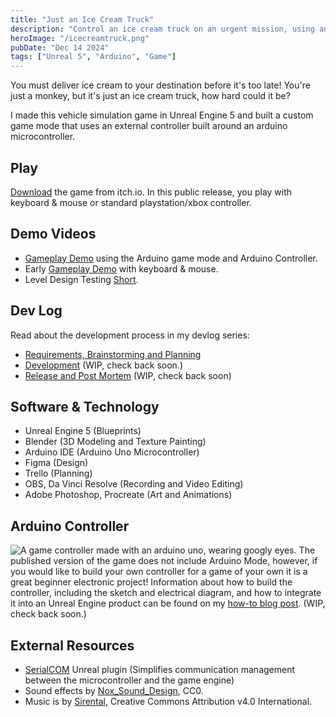 ```yaml
---
title: "Just an Ice Cream Truck"
description: "Control an ice cream truck on an urgent mission, using an arduino board as an external controller. Built using Arduino Uno, Blender, and Unreal Engine 5."
heroImage: "/icecreamtruck.png"
pubDate: "Dec 14 2024"
tags: ["Unreal 5", "Arduino", "Game"]
---
```


You must deliver ice cream to your destination before it's too late! You're just a monkey, but it's just an ice cream truck, how hard could it be?

I made this vehicle simulation game in Unreal Engine 5 and built a custom game mode that uses an external controller built around an arduino microcontroller.

## Play

<a href="https://angelic-garbage.itch.io/just-an-ice-cream-truck" target="_blank">Download</a> the game from itch.io. In this public release, you play with keyboard & mouse or standard playstation/xbox controller.

## Demo Videos

- <a href="https://youtu.be/Hjc5tV3f0QY?si=WuM0q9pFDS251BYQ" target="_blank">Gameplay Demo</a> using the Arduino game mode and Arduino Controller.
- Early <a href="https://youtu.be/Zl43jH7CGN8?si=a84laTaDrW_uu66t" target="_blank">Gameplay Demo</a> with keyboard & mouse.
- Level Design Testing <a href="https://www.youtube.com/shorts/Zvw_w7rCciU" target="_blank">Short</a>.

## Dev Log

Read about the development process in my devlog series:

- <a href="https://medium.com/angelic-garbage/just-an-ice-cream-truck-devlog-part-1-ffe53b77d7b6" target="_blank">Requirements, Brainstorming and Planning</a>
- <a href="" target="_blank">Development</a> (WIP, check back soon.)
- <a href="" target="_blank">Release and Post Mortem</a> (WIP, check back soon)

## Software & Technology

- Unreal Engine 5 (Blueprints)
- Blender (3D Modeling and Texture Painting)
- Arduino IDE (Arduino Uno Microcontroller)
- Figma (Design)
- Trello (Planning)
- OBS, Da Vinci Resolve (Recording and Video Editing)
- Adobe Photoshop, Procreate (Art and Animations)

## Arduino Controller

![A game controller made with an arduino uno, wearing googly eyes.](/arlan.jpeg)
The published version of the game does not include Arduino Mode, however, if you would like to build your own controller for a game of your own it is a great beginner electronic project! Information about how to build the controller, including the sketch and electrical diagram, and how to integrate it into an Unreal Engine product can be found on my <a href="" target="_blank">how-to blog post</a>. (WIP, check back soon.)

## External Resources

- <a href="https://github.com/videofeedback/Unreal_Engine_SerialCOM_Plugin" target="_blank">SerialCOM</a> Unreal plugin (Simplifies communication management between the microcontroller and the game engine)
- Sound effects by <a href="https://nox-sound-design.itch.io/essentials-series-sfx-nox-sound" target="_blank">Nox_Sound_Design</a>, CC0.
- Music is by <a href="https://sirental.itch.io/farming-game-music" target="_blank">Sirental</a>, Creative Commons Attribution v4.0 International.
